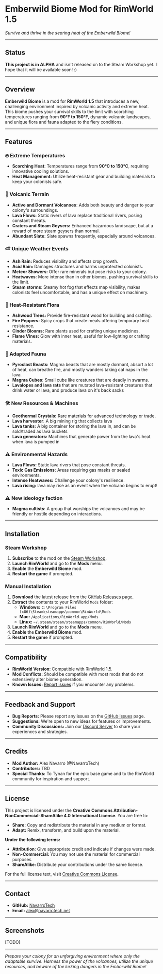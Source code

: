 # Emberwild Biome Mod for RimWorld 1.5

*Survive and thrive in the searing heat of the Emberwild Biome!*

---

## Status

**This project is in ALPHA** and isn't released on to the Steam Workshop yet. I hope that it will be available soon! :)

---

## Overview

**Emberwild Biome** is a mod for **RimWorld 1.5** that introduces a new, challenging environment inspired by volcanic activity and extreme heat. This biome pushes your survival skills to the limit with scorching temperatures ranging from **90°F to 150°F**, dynamic volcanic landscapes, and unique flora and fauna adapted to the fiery conditions.

---

## Features

### 🔥 Extreme Temperatures

- **Scorching Heat:** Temperatures range from **90°C to 150°C**, requiring innovative cooling solutions.
- **Heat Management:** Utilize heat-resistant gear and building materials to keep your colonists safe.

### 🌋 Volcanic Terrain

- **Active and Dormant Volcanoes:** Adds both beauty and danger to your colony's surroundings.
- **Lava Flows:** Static rivers of lava replace traditional rivers, posing constant threats.
- **Craters and Steam Geysers:** Enhanced hazardous landscape, but at a reward of more steam geysers than normal.
- **Abundant Slate:** Slate spawns frequently, especially around volcanoes.

### ⛅ Unique Weather Events

- **Ash Rain:** Reduces visibility and affects crop growth.
- **Acid Rain:** Damages structures and harms unprotected colonists.
- **Meteor Showers:** Offer rare minerals but pose risks to your colony.
- **Heatwaves:** More intense than in other biomes, pushing survival skills to the limit.
- **Steam storms**: Steamy hot fog that effects map visibility, makes colonists feel uncomfortable, and has a unique effect on machinery.

### 🌱 Heat-Resistant Flora

- **Ashwood Trees:** Provide fire-resistant wood for building and crafting.
- **Fire Peppers:** Spicy crops that create meals offering temporary heat resistance.
- **Cinder Blooms:** Rare plants used for crafting unique medicines.
- **Flame Vines:** Glow with inner heat, useful for low-lighting or crafting materials.

### 🦎 Adapted Fauna

- **Pyroclast Beasts:** Magma beasts that are mostly dormant, absort a lot of heat, can breathe fire, and mostly wanders taking cat naps in the lava.
- **Magma Cubes:** Small cube like creatures that are deadly in swarms.
- **Lavalopes and lava rats** that are mutated lava-resistant creatures that drink water or lava, and produce lava on it's back sacks

### 🛠️ New Resources & Machines

- **Geothermal Crystals:** Rare materials for advanced technology or trade.
- **Lava harvester:** A big mining rig that collects lava
- **Lava tanks:** A big container for storing the lava in, and can be sold/traded as lava buckets
- **Lava generators:** Machines that generate power from the lava's heat when lava is pumped in

### ⚠️ Environmental Hazards

- **Lava Flows:** Static lava rivers that pose constant threats.
- **Toxic Gas Emissions:** Areas requiring gas masks or sealed environments.
- **Intense Heatwaves:** Challenge your colony's resilience.
- **Lava rising:** lava may rise as an event when the volcano begins to erupt!

### ⚠️ New ideology faction
- **Magma cultists:** A group that worships the volcanoes and may be friendly or hostile depending on interactions.

---

## Installation

### Steam Workshop

1. **Subscribe** to the mod on the [Steam Workshop](#).
2. **Launch RimWorld** and go to the **Mods** menu.
3. **Enable** the **Emberwild Biome** mod.
4. **Restart the game** if prompted.

### Manual Installation

1. **Download** the latest release from the [GitHub Releases](#) page.
2. **Extract** the contents to your RimWorld `Mods` folder:
   - **Windows:** `C:\Program Files (x86)\Steam\steamapps\common\RimWorld\Mods`
   - **Mac:** `/Applications/RimWorld.app/Mods`
   - **Linux:** `~/.steam/steam/steamapps/common/RimWorld/Mods`
3. **Launch RimWorld** and go to the **Mods** menu.
4. **Enable** the **Emberwild Biome** mod.
5. **Restart the game** if prompted.

---

## Compatibility

- **RimWorld Version:** Compatible with RimWorld 1.5.
- **Mod Conflicts:** Should be compatible with most mods that do not extensively alter biome generation.
- **Known Issues:** [Report issues](#) if you encounter any problems.

---

## Feedback and Support

- **Bug Reports:** Please report any issues on the [GitHub Issues](#) page.
- **Suggestions:** We're open to new ideas for features or improvements.
- **Community Discussions:** Join our [Discord Server](#) to share your experiences and strategies.

---

## Credits

- **Mod Author:** Alex Navarro (@NavarroTech)
- **Contributors:** TBD
- **Special Thanks:** To Tynan for the epic base game and to the RimWorld community for inspiration and support.

---

## License

This project is licensed under the **Creative Commons Attribution-NonCommercial-ShareAlike 4.0 International License**. You are free to:

- **Share:** Copy and redistribute the material in any medium or format.
- **Adapt:** Remix, transform, and build upon the material.

**Under the following terms:**

- **Attribution:** Give appropriate credit and indicate if changes were made.
- **Non-Commercial:** You may not use the material for commercial purposes.
- **ShareAlike:** Distribute your contributions under the same license.

For the full license text, visit [Creative Commons License](https://creativecommons.org/licenses/by-nc-sa/4.0/).

---

## Contact

- **GitHub:** [NavarroTech](https://github.com/navarrotech)
- **Email:** [alex@navarrotech.net](mailto:alex@navarrotech.net)

---

## Screenshots

[TODO]

---

*Prepare your colony for an unforgiving environment where only the adaptable survive. Harness the power of the volcanoes, utilize the unique resources, and beware of the lurking dangers in the Emberwild Biome!*
